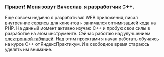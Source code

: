 ### Привет! Меня зовут Вячеслав, я разработчик С++.
Еще совсем недавно я разрабатывал WEB приложения, писал внутренние сервисы для клиентов и занимался оптимизацией кода на PHP.
На данный момент активно изучаю C++ и пробую свои силы в разработке на этом инструменте.
Сейчас работаю над улучшением [электронной таблицей](https://github.com/Vyasem/cpp-spreadsheet). Над этим проектами я начал работать обучаясь на курсе С++ от ЯндексПрактикум. И в свободное время стараюсь уделять им внимание.

<!--
**Vyasem/Vyasem** is a ✨ _special_ ✨ repository because its `README.md` (this file) appears on your GitHub profile.

Here are some ideas to get you started:

- 🔭 I’m currently working on ...
- 🌱 I’m currently learning ...
- 👯 I’m looking to collaborate on ...
- 🤔 I’m looking for help with ...
- 💬 Ask me about ...
- 📫 How to reach me: ...
- 😄 Pronouns: ...
- ⚡ Fun fact: ...
-->
